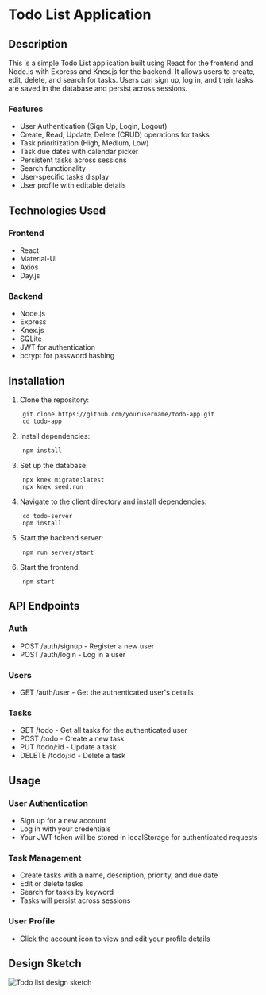 # Todo List Application


## Description

This is a simple Todo List application built using React for the frontend and Node.js with Express and Knex.js for the backend. It allows users to create, edit, delete, and search for tasks. Users can sign up, log in, and their tasks are saved in the database and persist across sessions.

### Features

* User Authentication (Sign Up, Login, Logout)
* Create, Read, Update, Delete (CRUD) operations for tasks
* Task prioritization (High, Medium, Low)
* Task due dates with calendar picker
* Persistent tasks across sessions
* Search functionality
* User-specific tasks display
* User profile with editable details

## Technologies Used

### Frontend

* React
* Material-UI
* Axios
* Day.js

### Backend

* Node.js
* Express
* Knex.js
* SQLite
* JWT for authentication
* bcrypt for password hashing

## Installation

1. Clone the repository:

```
    git clone https://github.com/yourusername/todo-app.git
    cd todo-app
```

2. Install dependencies:

```
    npm install
```

3. Set up the database:

```
    npx knex migrate:latest
    npx knex seed:run
```

4. Navigate to the client directory and install dependencies:

```
    cd todo-server
    npm install
```

5. Start the backend server:

```
    npm run server/start
```

6. Start the frontend:

```
    npm start
```


## API Endpoints

### Auth

* POST /auth/signup - Register a new user
* POST /auth/login - Log in a user

### Users

* GET /auth/user - Get the authenticated user's details

### Tasks

* GET /todo - Get all tasks for the authenticated user
* POST /todo - Create a new task
* PUT /todo/:id - Update a task
* DELETE /todo/:id - Delete a task

## Usage

### User Authentication

* Sign up for a new account
* Log in with your credentials
* Your JWT token will be stored in localStorage for authenticated requests

### Task Management

* Create tasks with a name, description, priority, and due date
* Edit or delete tasks
* Search for tasks by keyword
* Tasks will persist across sessions

### User Profile

* Click the account icon to view and edit your profile details


## Design Sketch

![Todo list design sketch](https://github.com/user-attachments/assets/f50f3b50-fa2f-44b1-ab8f-b5a807e28219)
